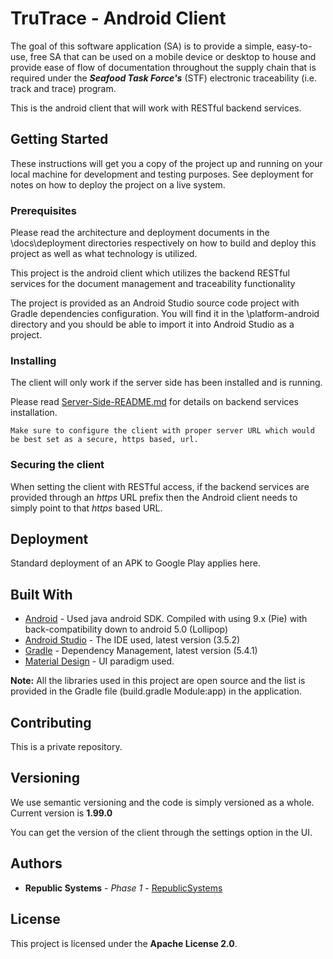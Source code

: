 # TruTrace - Android Client

The goal of this software application (SA) is to provide a simple, easy-to-use, free SA that can be used on a mobile device or desktop to house and provide ease of flow of documentation throughout the supply chain that is required under the ***Seafood Task Force's*** (STF) electronic traceability (i.e. track and trace) program. 

This is the android client that will work with RESTful backend services.

## Getting Started

These instructions will get you a copy of the project up and running on your local machine for development and testing purposes. See deployment for notes on how to deploy the project on a live system.

### Prerequisites

Please read the architecture and deployment documents in the \docs\deployment directories respectively on how to build and deploy this project as well as what technology is utilized.

This project is the android client which utilizes the backend RESTful services for the document management and traceability functionality

The project is provided as an Android Studio source code project with Gradle dependencies configuration. You will find it in the \platform-android directory and you should be able to import it into Android Studio as a project.


### Installing

The client will only work if the server side has been installed and is running. 

Please read [Server-Side-README.md](https://github.com/republic-systems/deloitte-wwf-shrimp-services/blob/master/README.md) for details on backend services installation. 

```
Make sure to configure the client with proper server URL which would be best set as a secure, https based, url.  
```
### Securing the client
When setting the client with RESTful access, if the backend services are provided through an *https* URL prefix then the Android client needs to simply point to that *https* based URL.

## Deployment

Standard deployment of an APK to Google Play applies here.



## Built With

* [Android](https://en.wikipedia.org/wiki/Android_Nougat) - Used java android SDK. Compiled with using 9.x (Pie) with back-compatibility down to android 5.0 (Lollipop)
* [Android Studio](https://developer.android.com/studio/index.html?gclid=CjwKCAjw-NXPBRB4EiwAVNRLKrZdO7UwdlU6xHhHmCufm-aNnKn6W4g5_-y2VZu0rB6PU49_mnCgbBoCIAkQAvD_BwE) - The IDE used, latest version (3.5.2)
* [Gradle](https://gradle.org/) - Dependency Management, latest version (5.4.1)
* [Material Design](https://developer.android.com/design/material/index.html) - UI paradigm used.

**Note:** All the libraries used in this project are open source and the list is provided in the Gradle file (build.gradle Module:app) in the application.

## Contributing

This is a private repository.

## Versioning

We use semantic versioning and the code is simply versioned as a whole. Current version is **1.99.0**

You can get the version of the client through the settings option in the UI. 


## Authors

* **Republic Systems** - *Phase 1* - [RepublicSystems](http://Republicsystems.com/)

## License

This project is licensed under the **Apache License 2.0**.
